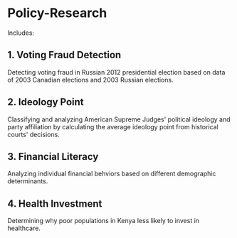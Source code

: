 # Policy-Research

Includes: 

## 1. Voting Fraud Detection

Detecting voting fraud in Russian 2012 presidential election based on data of 2003 Canadian elections and 2003 Russian elections. 

## 2. Ideology Point

Classifying and analyzing American Supreme Judges' political ideology and party affiliation by calculating the average ideology point from historical courts' decisions. 

## 3. Financial Literacy

Analyzing individual financial behviors based on different demographic determinants. 

## 4. Health Investment 

Determining why poor populations in Kenya less likely to invest in healthcare.
